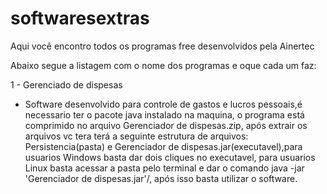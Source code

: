 # softwaresextras
Aqui você encontro todos os programas free desenvolvidos pela Ainertec

Abaixo segue a listagem com o nome dos programas e oque cada um faz:

1 - Gerenciado de dispesas
  * Software desenvolvido para controle de gastos e lucros pessoais,é necessario ter o pacote java instalado na maquina,
  o programa está comprimido no arquivo Gerenciador de dispesas.zip, após extrair os arquivos vc tera terá a seguinte 
  estrutura de arquivos: Persistencia(pasta) e Gerenciador de dispesas.jar(executavel),para usuarios Windows basta dar 
  dois cliques no executavel, para usuarios Linux basta acessar a pasta pelo terminal e dar o comando java -jar 'Gerenciador de dispesas.jar'/,
  após isso basta utilizar o software.
